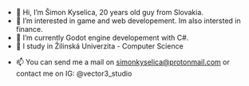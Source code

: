 - 👋 Hi, I’m Šimon Kyselica, 20 years old guy from Slovakia.
- 👀 I’m interested in game and web developement. Im also intersted in finance.
- 🌱 I’m currently Godot engine developement with C#.
- 🏫 I study in Žilinská Univerzita - Computer Science
<!-- 💞️ I’m looking to collaborate on ...--->
- 📫 You can send me a mail on simonkyselica@protonmail.com or contact me on IG: @vector3_studio

<!---
VECTOR3Studio/VECTOR3Studio is a ✨ special ✨ repository because its `README.md` (this file) appears on your GitHub profile.
You can click the Preview link to take a look at your changes.
--->
